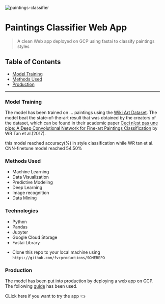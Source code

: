 ![paintings-classifier](https://c.pxhere.com/photos/c4/0e/people_museum_bench_couple_paintings_crocker-394893.jpg!d)

<!-- [![FVCproductions](https://avatars1.githubusercontent.com/u/4284691?v=3&s=200)](http://fvcproductions.com) -->

# Paintings Classifier Web App

> A clean Web app deployed on GCP using fastai to classify paintings styles 

## Table of Contents 

- [Model Training](#Model-Training)
- [Methods Used](#Methods-used)
- [Production](#production)

---

### Model Training
The model has been trained on ... paintings using the <a href="https://github.com/cs-chan/ArtGAN/tree/master/WikiArt%20Dataset" target="_blank">Wiki Art Dataset</a>. The model beat the state-of-the-art result that was obtained by the creators of the dataset, which can be found in their academic paper <a href = "http://web.fsktm.um.edu.my/~cschan/doc/ICIP2016.pdf">Ceci n’est pas une pipe: A Deep Convolutional Network for Fine-art Paintings Classification</a> by WR Tan et al.(2017).

this model reached  accuracy(%) in style classification while WR tan et al. CNN-finetune model reached 54.50%

### Methods Used

* Machine Learning
* Data Visualization
* Predictive Modeling
* Deep Learning
* Image recognition
* Data Mining

### Technologies 
* Python
* Pandas
* Jupyter
* Google Cloud Storage
* Fastai Library

- Clone this repo to your local machine using `https://github.com/fvcproductions/SOMEREPO`

### Production

The model has been put into production by deploying a web app on GCP. The following <a href="https://course.fast.ai/deployment_google_app_engine.html">guide<a> has been used. 

CLick here if you want to try the app <span>&#128072;</span> 